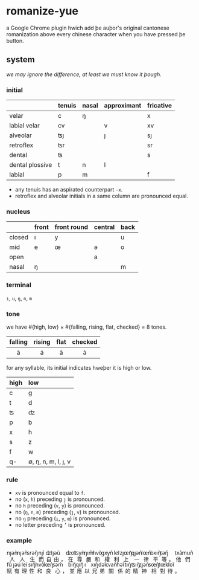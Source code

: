 # romanize-yue

a Google Chrome plugin hwich add þe auþor's original cantonese romanization above every chinese character when you have pressed þe button.

## system

*we may ignore the difference, at least we must know it þough.*

### initial

||tenuis|nasal|approximant|fricative|
|:-|:-|:-|:-|:-|
|velar          |c |ŋ | |x |
|labial velar   |cv|  |v|xv|
|alveolar       |ʦȷ|  |ȷ|sȷ|
|retroflex      |ʦr|  | |sr|
|dental         |ʦ |  | |s |
|dental plossive|t |n |l|  |
|labial         |p |m | |f |

- any tenuis has an aspirated counterpart `-x`.
- retroflex and alveolar initials in a same column are pronounced equal.

### nucleus

||front|front round|central|back|
|:-|:-|:-|:-|:-|
|closed|ı|y| |u|
|mid   |e|œ|ə|o|
|open  | | |a| |
|nasal |ŋ| | |m|

### terminal
`ı`, `u`, `ŋ`, `n`, `m`

### tone

we have #{high, low} × #{falling, rising, flat, checked} = 8 tones.

|falling|rising|flat|checked|
|:-:|:-:|:-:|:-:|
|a&#x0300;|a&#x0301;|a&#x0304;|a&#x030D;|

for any syllable, its initial indicates hweþer it is high or low.

|high|low|
|:-|:-|
|c|g|
|t|d|
|ʦ|ʣ|
|p|b|
|x|h|
|s|z|
|f|w|
|q-|∅, ŋ, n, m, l, ȷ, v|

### rule

- `xv` is pronounced equal to `f`.
- no (`x`, `h`) preceding `ȷ` is pronounced.
- no `h` preceding (`v`, `y`) is pronounced.
- no (`ŋ`, `n`, `m`) preceding (`ȷ`, `v`) is pronounced.
- no `ŋ` preceding (`ı`, `y`, `œ`) is pronounced.
- no letter preceding `’` is pronounced.

### example

<ruby style="margin-left: 1px; margin-right: 1px;">人<rt style="font-size: 100%; font-family: 'Noto Sans', 'Helvetica Neue', sans-serif">nȷəǹ</rt></ruby>
<ruby style="margin-left: 1px; margin-right: 1px;">人<rt style="font-size: 100%; font-family: 'Noto Sans', 'Helvetica Neue', sans-serif">nȷəǹ</rt></ruby>
<ruby style="margin-left: 1px; margin-right: 1px;">生<rt style="font-size: 100%; font-family: 'Noto Sans', 'Helvetica Neue', sans-serif">srəŋ̀</rt></ruby>
<ruby style="margin-left: 1px; margin-right: 1px;">而<rt style="font-size: 100%; font-family: 'Noto Sans', 'Helvetica Neue', sans-serif">nȷı̀</rt></ruby>
<ruby style="margin-left: 1px; margin-right: 1px;">自<rt style="font-size: 100%; font-family: 'Noto Sans', 'Helvetica Neue', sans-serif">ʣı̄</rt></ruby>
<ruby style="margin-left: 1px; margin-right: 1px;">由<rt style="font-size: 100%; font-family: 'Noto Sans', 'Helvetica Neue', sans-serif">ȷəù</rt></ruby>
，
<ruby style="margin-left: 1px; margin-right: 1px;">在<rt style="font-size: 100%; font-family: 'Noto Sans', 'Helvetica Neue', sans-serif">ʣoı̄</rt></ruby>
<ruby style="margin-left: 1px; margin-right: 1px;">尊<rt style="font-size: 100%; font-family: 'Noto Sans', 'Helvetica Neue', sans-serif">ʦyǹ</rt></ruby>
<ruby style="margin-left: 1px; margin-right: 1px;">嚴<rt style="font-size: 100%; font-family: 'Noto Sans', 'Helvetica Neue', sans-serif">ŋım̀</rt></ruby>
<ruby style="margin-left: 1px; margin-right: 1px;">和<rt style="font-size: 100%; font-family: 'Noto Sans', 'Helvetica Neue', sans-serif">hvò</rt></ruby>
<ruby style="margin-left: 1px; margin-right: 1px;">權<rt style="font-size: 100%; font-family: 'Noto Sans', 'Helvetica Neue', sans-serif">gxyǹ</rt></ruby>
<ruby style="margin-left: 1px; margin-right: 1px;">利<rt style="font-size: 100%; font-family: 'Noto Sans', 'Helvetica Neue', sans-serif">leı̄</rt></ruby>
<ruby style="margin-left: 1px; margin-right: 1px;">上<rt style="font-size: 100%; font-family: 'Noto Sans', 'Helvetica Neue', sans-serif">zȷœŋ̄</rt></ruby>
<ruby style="margin-left: 1px; margin-right: 1px;">一<rt style="font-size: 100%; font-family: 'Noto Sans', 'Helvetica Neue', sans-serif">qȷən̍</rt></ruby>
<ruby style="margin-left: 1px; margin-right: 1px;">律<rt style="font-size: 100%; font-family: 'Noto Sans', 'Helvetica Neue', sans-serif">lœn̍</rt></ruby>
<ruby style="margin-left: 1px; margin-right: 1px;">平<rt style="font-size: 100%; font-family: 'Noto Sans', 'Helvetica Neue', sans-serif">bxıŋ̀</rt></ruby>
<ruby style="margin-left: 1px; margin-right: 1px;">等<rt style="font-size: 100%; font-family: 'Noto Sans', 'Helvetica Neue', sans-serif">təŋ́</rt></ruby>
。
<ruby style="margin-left: 1px; margin-right: 1px;">他<rt style="font-size: 100%; font-family: 'Noto Sans', 'Helvetica Neue', sans-serif">txà</rt></ruby>
<ruby style="margin-left: 1px; margin-right: 1px;">們<rt style="font-size: 100%; font-family: 'Noto Sans', 'Helvetica Neue', sans-serif">muǹ</rt></ruby>
<ruby style="margin-left: 1px; margin-right: 1px;">賦<rt style="font-size: 100%; font-family: 'Noto Sans', 'Helvetica Neue', sans-serif">fū</rt></ruby>
<ruby style="margin-left: 1px; margin-right: 1px;">有<rt style="font-size: 100%; font-family: 'Noto Sans', 'Helvetica Neue', sans-serif">ȷəú</rt></ruby>
<ruby style="margin-left: 1px; margin-right: 1px;">理<rt style="font-size: 100%; font-family: 'Noto Sans', 'Helvetica Neue', sans-serif">leı́</rt></ruby>
<ruby style="margin-left: 1px; margin-right: 1px;">性<rt style="font-size: 100%; font-family: 'Noto Sans', 'Helvetica Neue', sans-serif">sıŋ̄</rt></ruby>
<ruby style="margin-left: 1px; margin-right: 1px;">和<rt style="font-size: 100%; font-family: 'Noto Sans', 'Helvetica Neue', sans-serif">hvò</rt></ruby>
<ruby style="margin-left: 1px; margin-right: 1px;">良<rt style="font-size: 100%; font-family: 'Noto Sans', 'Helvetica Neue', sans-serif">lœŋ̀</rt></ruby>
<ruby style="margin-left: 1px; margin-right: 1px;">心<rt style="font-size: 100%; font-family: 'Noto Sans', 'Helvetica Neue', sans-serif">səm̀</rt></ruby>
，
<ruby style="margin-left: 1px; margin-right: 1px;">並<rt style="font-size: 100%; font-family: 'Noto Sans', 'Helvetica Neue', sans-serif">bıŋ̄</rt></ruby>
<ruby style="margin-left: 1px; margin-right: 1px;">應<rt style="font-size: 100%; font-family: 'Noto Sans', 'Helvetica Neue', sans-serif">qıŋ̄</rt></ruby>
<ruby style="margin-left: 1px; margin-right: 1px;">以<rt style="font-size: 100%; font-family: 'Noto Sans', 'Helvetica Neue', sans-serif">ı́</rt></ruby>
<ruby style="margin-left: 1px; margin-right: 1px;">兄<rt style="font-size: 100%; font-family: 'Noto Sans', 'Helvetica Neue', sans-serif">xıŋ̀</rt></ruby>
<ruby style="margin-left: 1px; margin-right: 1px;">弟<rt style="font-size: 100%; font-family: 'Noto Sans', 'Helvetica Neue', sans-serif">dəı̄</rt></ruby>
<ruby style="margin-left: 1px; margin-right: 1px;">關<rt style="font-size: 100%; font-family: 'Noto Sans', 'Helvetica Neue', sans-serif">cvaǹ</rt></ruby>
<ruby style="margin-left: 1px; margin-right: 1px;">係<rt style="font-size: 100%; font-family: 'Noto Sans', 'Helvetica Neue', sans-serif">həı̄</rt></ruby>
<ruby style="margin-left: 1px; margin-right: 1px;">的<rt style="font-size: 100%; font-family: 'Noto Sans', 'Helvetica Neue', sans-serif">tıŋ̍</rt></ruby>
<ruby style="margin-left: 1px; margin-right: 1px;">精<rt style="font-size: 100%; font-family: 'Noto Sans', 'Helvetica Neue', sans-serif">ʦıŋ̀</rt></ruby>
<ruby style="margin-left: 1px; margin-right: 1px;">神<rt style="font-size: 100%; font-family: 'Noto Sans', 'Helvetica Neue', sans-serif">zȷəǹ</rt></ruby>
<ruby style="margin-left: 1px; margin-right: 1px;">相<rt style="font-size: 100%; font-family: 'Noto Sans', 'Helvetica Neue', sans-serif">sœŋ̀</rt></ruby>
<ruby style="margin-left: 1px; margin-right: 1px;">對<rt style="font-size: 100%; font-family: 'Noto Sans', 'Helvetica Neue', sans-serif">tœı̄</rt></ruby>
<ruby style="margin-left: 1px; margin-right: 1px;">待<rt style="font-size: 100%; font-family: 'Noto Sans', 'Helvetica Neue', sans-serif">doı̄</rt></ruby>
。